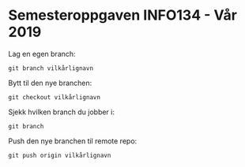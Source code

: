 # Semesteroppgaven INFO134 - Vår 2019

Lag en egen branch:
```
git branch vilkårlignavn
```

Bytt til den nye branchen:
```
git checkout vilkårlignavn
```

Sjekk hvilken branch du jobber i:
```
git branch
```

Push den nye branchen til remote repo:
```
git push origin vilkårlignavn
```


